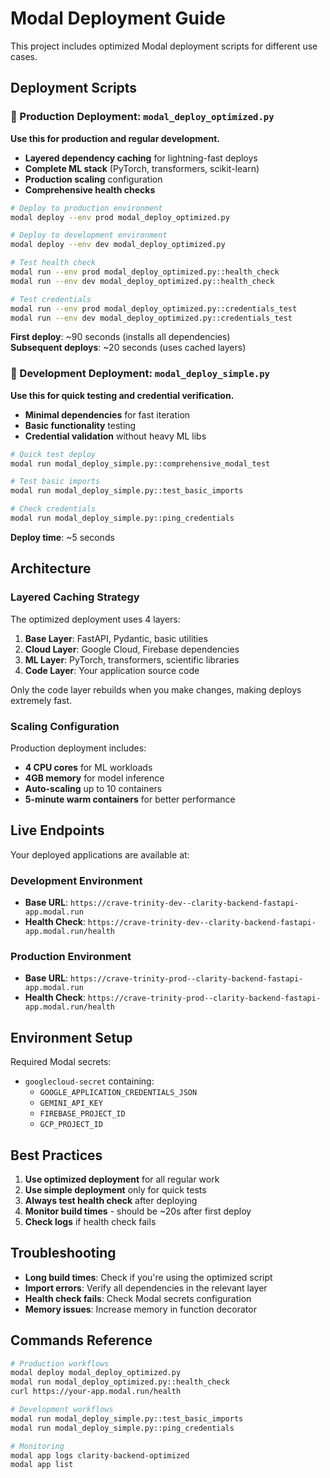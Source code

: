 # Modal Deployment Guide

This project includes optimized Modal deployment scripts for different use cases.

## Deployment Scripts

### 🚀 Production Deployment: `modal_deploy_optimized.py`

**Use this for production and regular development.**

- **Layered dependency caching** for lightning-fast deploys
- **Complete ML stack** (PyTorch, transformers, scikit-learn)
- **Production scaling** configuration
- **Comprehensive health checks**

```bash
# Deploy to production environment
modal deploy --env prod modal_deploy_optimized.py

# Deploy to development environment  
modal deploy --env dev modal_deploy_optimized.py

# Test health check
modal run --env prod modal_deploy_optimized.py::health_check
modal run --env dev modal_deploy_optimized.py::health_check

# Test credentials
modal run --env prod modal_deploy_optimized.py::credentials_test
modal run --env dev modal_deploy_optimized.py::credentials_test
```

**First deploy**: ~90 seconds (installs all dependencies)  
**Subsequent deploys**: ~20 seconds (uses cached layers)

### 🧪 Development Deployment: `modal_deploy_simple.py`

**Use this for quick testing and credential verification.**

- **Minimal dependencies** for fast iteration
- **Basic functionality** testing
- **Credential validation** without heavy ML libs

```bash
# Quick test deploy
modal run modal_deploy_simple.py::comprehensive_modal_test

# Test basic imports
modal run modal_deploy_simple.py::test_basic_imports

# Check credentials
modal run modal_deploy_simple.py::ping_credentials
```

**Deploy time**: ~5 seconds

## Architecture

### Layered Caching Strategy

The optimized deployment uses 4 layers:

1. **Base Layer**: FastAPI, Pydantic, basic utilities
2. **Cloud Layer**: Google Cloud, Firebase dependencies  
3. **ML Layer**: PyTorch, transformers, scientific libraries
4. **Code Layer**: Your application source code

Only the code layer rebuilds when you make changes, making deploys extremely fast.

### Scaling Configuration

Production deployment includes:
- **4 CPU cores** for ML workloads
- **4GB memory** for model inference
- **Auto-scaling** up to 10 containers
- **5-minute warm containers** for better performance

## Live Endpoints

Your deployed applications are available at:

### Development Environment
- **Base URL**: `https://crave-trinity-dev--clarity-backend-fastapi-app.modal.run`
- **Health Check**: `https://crave-trinity-dev--clarity-backend-fastapi-app.modal.run/health`

### Production Environment  
- **Base URL**: `https://crave-trinity-prod--clarity-backend-fastapi-app.modal.run`
- **Health Check**: `https://crave-trinity-prod--clarity-backend-fastapi-app.modal.run/health`

## Environment Setup

Required Modal secrets:
- `googlecloud-secret` containing:
  - `GOOGLE_APPLICATION_CREDENTIALS_JSON`
  - `GEMINI_API_KEY`
  - `FIREBASE_PROJECT_ID`
  - `GCP_PROJECT_ID`

## Best Practices

1. **Use optimized deployment** for all regular work
2. **Use simple deployment** only for quick tests
3. **Always test health check** after deploying
4. **Monitor build times** - should be ~20s after first deploy
5. **Check logs** if health check fails

## Troubleshooting

- **Long build times**: Check if you're using the optimized script
- **Import errors**: Verify all dependencies in the relevant layer
- **Health check fails**: Check Modal secrets configuration
- **Memory issues**: Increase memory in function decorator

## Commands Reference

```bash
# Production workflows
modal deploy modal_deploy_optimized.py
modal run modal_deploy_optimized.py::health_check
curl https://your-app.modal.run/health

# Development workflows  
modal run modal_deploy_simple.py::test_basic_imports
modal run modal_deploy_simple.py::ping_credentials

# Monitoring
modal app logs clarity-backend-optimized
modal app list
```
